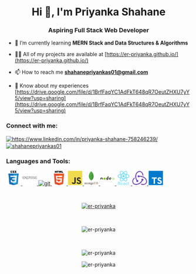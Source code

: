 <h1 align="center">Hi 👋, I'm Priyanka Shahane</h1>
<h3 align="center">Aspiring Full Stack Web Developer</h3>



- 🌱 I’m currently learning **MERN Stack and Data Structures & Algorithms**

- 👨‍💻 All of my projects are available at [https://er-priyanka.github.io/](https://er-priyanka.github.io/)

- 📫 How to reach me **shahanepriyankas01@gmail.com**

- 📄 Know about my experiences [https://drive.google.com/file/d/1BrfFaqYC1AdFkT648qR7OeutZHXU7yY5/view?usp=sharing](https://drive.google.com/file/d/1BrfFaqYC1AdFkT648qR7OeutZHXU7yY5/view?usp=sharing)

<h3 align="left">Connect with me:</h3>
<p align="left">
<a href="https://linkedin.com/in/https://www.linkedin.com/in/priyanka-shahane-758246239/" target="blank"><img align="center" src="https://raw.githubusercontent.com/rahuldkjain/github-profile-readme-generator/master/src/images/icons/Social/linked-in-alt.svg" alt="https://www.linkedin.com/in/priyanka-shahane-758246239/" height="30" width="40" /></a>
<a href="https://codesandbox.com/shahanepriyankas01" target="blank"><img align="center" src="https://raw.githubusercontent.com/rahuldkjain/github-profile-readme-generator/master/src/images/icons/Social/codesandbox.svg" alt="shahanepriyankas01" height="30" width="40" /></a>
</p>

<h3 align="left">Languages and Tools:</h3>
<p align="left"> <a href="https://www.w3schools.com/css/" target="_blank" rel="noreferrer"> <img src="https://raw.githubusercontent.com/devicons/devicon/master/icons/css3/css3-original-wordmark.svg" alt="css3" width="40" height="40"/> </a> 
<a href="https://expressjs.com" target="_blank" rel="noreferrer"> <img src="https://raw.githubusercontent.com/devicons/devicon/master/icons/express/express-original-wordmark.svg" alt="express" width="40" height="40"/> </a> <a href="https://git-scm.com/" target="_blank" rel="noreferrer"> <img src="https://www.vectorlogo.zone/logos/git-scm/git-scm-icon.svg" alt="git" width="40" height="40"/> </a> <a href="https://www.w3.org/html/" target="_blank" rel="noreferrer"> <img src="https://raw.githubusercontent.com/devicons/devicon/master/icons/html5/html5-original-wordmark.svg" alt="html5" width="40" height="40"/> </a> <a href="https://developer.mozilla.org/en-US/docs/Web/JavaScript" target="_blank" rel="noreferrer"> <img src="https://raw.githubusercontent.com/devicons/devicon/master/icons/javascript/javascript-original.svg" alt="javascript" width="40" height="40"/> </a> <a href="https://www.mongodb.com/" target="_blank" rel="noreferrer"> <img src="https://raw.githubusercontent.com/devicons/devicon/master/icons/mongodb/mongodb-original-wordmark.svg" alt="mongodb" width="40" height="40"/> </a> <a href="https://nodejs.org" target="_blank" rel="noreferrer"> <img src="https://raw.githubusercontent.com/devicons/devicon/master/icons/nodejs/nodejs-original-wordmark.svg" alt="nodejs" width="40" height="40"/> </a> <a href="https://reactjs.org/" target="_blank" rel="noreferrer"> <img src="https://raw.githubusercontent.com/devicons/devicon/master/icons/react/react-original-wordmark.svg" alt="react" width="40" height="40"/> </a> <a href="https://redux.js.org" target="_blank" rel="noreferrer"> <img src="https://raw.githubusercontent.com/devicons/devicon/master/icons/redux/redux-original.svg" alt="redux" width="40" height="40"/> </a> <a href="https://www.typescriptlang.org/" target="_blank" rel="noreferrer"> <img src="https://raw.githubusercontent.com/devicons/devicon/master/icons/typescript/typescript-original.svg" alt="typescript" width="40" height="40"/> </a> </p>


<br />
<p align="center"> <a href="https://github.com/ryo-ma/github-profile-trophy"><img src="https://github-profile-trophy.vercel.app/?username=er-priyanka" alt="er-priyanka" /></a> </p>

<br />

<p align="center"><img align="center" src="https://github-readme-stats.vercel.app/api/top-langs?username=er-priyanka&show_icons=true&locale=en&layout=compact" alt="er-priyanka" /></p>

<br />
<p align="center" ><img align="center" src="https://github-readme-stats.vercel.app/api?username=er-priyanka&show_icons=true&locale=en" alt="er-priyanka" />
  
</p>
<p align="center"> <img align="center" src="https://github-readme-streak-stats.herokuapp.com/?user=er-priyanka&" alt="er-priyanka" /> </p>




